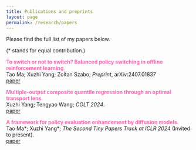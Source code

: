 ```yaml
---
title: Publications and preprints
layout: page
permalink: /research/papers
---
```


Please find the full list of my papers below.

(* stands for equal contribution.)   

<span style="color:#FF69B4">**To switch or not to switch? Balanced policy switching in offline reinforcement learning**.</span> <br /> Tao Ma; Xuzhi Yang; Zoltan Szabo; *Preprint*, arXiv:2407.01837
 <br /> [paper](/assets/papers/SwichingCost.pdf)

<span style="color:#FF69B4">**Multiple-output composite quantile regression through an optimal transport lens**.</span> <br /> Xuzhi Yang; Tengyao Wang; *COLT 2024*.
 <br /> [paper](/assets/papers/yang24.pdf)

<span style="color:#FF69B4">**A framework for policy evaluation enhancement by diffusion models**.</span> <br /> Tao Ma\*; Xuzhi Yang\*; *The Second Tiny Papers Track at ICLR 2024* (Invited to present).
 <br /> [paper](/assets/papers/taotiny.pdf)
